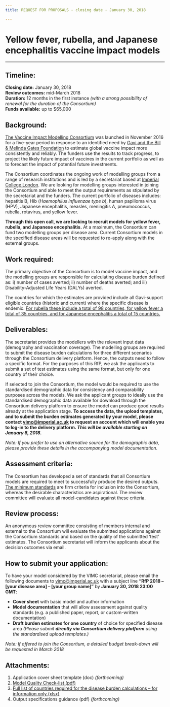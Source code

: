 ```yaml
---
title: REQUEST FOR PROPOSALS - closing date - January 30, 2018

---
```


# Yellow fever, rubella, and Japanese encephalitis vaccine impact models        

---    

## Timeline:   
  
**Closing date:** January 30, 2018    
**Review outcomes:** mid-March 2018    
**Duration:** 12 months in the first instance _(with a strong possibility of renewal for the duration of the Consortium)_     
**Funds available:** up to $65,000       

## Background:

[The Vaccine Impact Modelling Consortium](https://www.vaccineimpact.org/aboutus) was launched in November 2016 for a five-year period in response to an identified need by [Gavi and the Bill & Melinda Gates Foundation](/partners/#funders) to estimate global vaccine impact more consistently and reliably. The funders use the results to track progress, to project the likely future impact of vaccines in the current portfolio as well as to forecast the impact of potential future investments. 

The Consortium coordinates the ongoing work of modelling groups from a range of research institutions and is led by a secretariat based at [Imperial College London](https://www.imperial.ac.uk/school-public-health/infectious-disease-epidemiology/). We are looking for modelling groups interested in joining the Consortium and able to meet the output requirements as stipulated by the secretariat and the funders. The current portfolio of diseases includes: hepatitis B, Hib (_Haemophilus influenzae type b_), human papilloma virus (HPV), Japanese encephalitis, measles, meningitis A, pneumococcus, rubella, rotavirus, and yellow fever.

**Through this open call, we are looking to recruit models for yellow fever, rubella, and Japanese encephalitis.** At a maximum, the Consortium can fund two modelling groups per disease area. Current Consortium models in the specified disease areas will be requested to re-apply along with the external groups.

## Work required:

The primary objective of the Consortium is to model vaccine impact, and the modelling groups are responsible for calculating disease burden defined as: i) number of cases averted; ii) number of deaths averted; and iii) Disability-Adjusted Life Years (DALYs) averted. 

The countries for which the estimates are provided include all Gavi-support eligible countries (historic and current) where the specific disease is endemic. [For rubella these include a total of 98 countries, for yellow fever a total of 35 countries, and for Japanese encephalitis a total of 15 countries.](/resources/VIMC_countries.xlsx) 

## Deliverables: 

The secretariat provides the modellers with the relevant input data (demography and vaccination coverage). The modelling groups are required to submit the disease burden calculations for three different scenarios through the Consortium delivery platform. Hence, the outputs need to follow a specific format. For the purposes of this RfP, we ask the applicants to submit a set of test estimates using the same format, but only for one country of their choice. 

If selected to join the Consortium, the model would be required to use the standardised demographic data for consistency and comparability purposes across the models. We ask the applicant groups to ideally use the standardised demographic data available for download through the Consortium delivery platform to ensure the model can produce good results already at the application stage. **To access the data, the upload templates, and to submit the burden estimates generated by your model, please contact <a href="mailto:vimc@imperial.ac.uk">vimc@imperial.ac.uk</a> to request an account which will enable you to log-in to the delivery platform. _This will be available starting on January 8, 2018._**

_Note: If you prefer to use an alternative source for the demographic data, please provide these details in the accompanying model documentation._

## Assessment criteria:   

The Consortium has developed a set of standards that all Consortium models are required to meet to successfully produce the desired outputs. [The minimum standards](/resources/VIMC_model_standards.pdf) are firm criteria for inclusion into the Consortium, whereas the desirable characteristics are aspirational. The review committee will evaluate all model-candidates against these criteria.    

## Review process:    

An anonymous review committee consisting of members internal and external to the Consortium will evaluate the submitted applications against the Consortium standards and based on the quality of the submitted ‘test’ estimates. The Consortium secretariat will inform the applicants about the decision outcomes via email. 

## How to submit your application:    
 
To have your model considered by the VIMC secretariat, please email the following documents to <a href="mailto:vimc@imperial.ac.uk">vimc@imperial.ac.uk</a> with a subject line **“RfP 2018 – [your disease area] – [your group name]”** by **January 30, 2018 23:00 GMT**:

- **Cover sheet** with basic model and author information  
- **Model documentation** that will allow assessment against quality standards (e.g. a published paper, report, or custom-written documentation)    
- **Draft burden estimates for one country** of choice for specified disease area *(Please submit **directly via Consortium delivery platform** using the standardised upload templates.)*        

_Note: If offered to join the Consortium, a detailed budget break-down will be requested in March 2018_

## Attachments:   
1.	Application cover sheet template (doc) _(forthcoming)_
2.	[Model Quality Check-list (pdf)](/resources/VIMC_model_standards.pdf)
3.	[Full list of countries required for the disease burden calculations – for information only (xlsx)](/resources/VIMC_countries.xlsx)
4.	Output specifications guidance (pdf) _(forthcoming)_   

